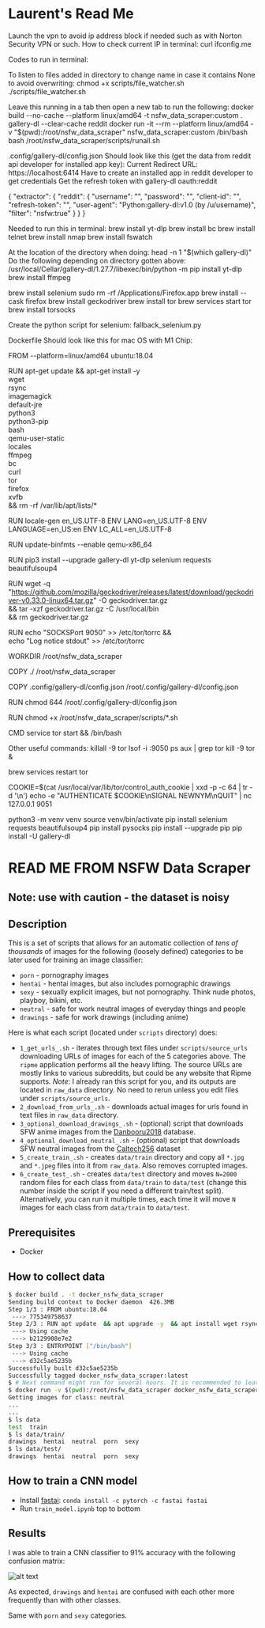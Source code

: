 # Laurent's Read Me


Launch the vpn to avoid ip address block if needed such as with Norton Security VPN or such. How to check current IP in terminal:
curl ifconfig.me

Codes to run in terminal:

To listen to files added in directory to change name in case it contains None to avoid overwriting:
chmod +x scripts/file_watcher.sh
./scripts/file_watcher.sh

Leave this running in a tab then open a new tab to run the following:
docker build --no-cache --platform linux/amd64 -t nsfw_data_scraper:custom .
gallery-dl --clear-cache reddit
docker run -it --rm --platform linux/amd64 -v "$(pwd):/root/nsfw_data_scraper" nsfw_data_scraper:custom /bin/bash
bash /root/nsfw_data_scraper/scripts/runall.sh


.config/gallery-dl/config.json
Should look like this (get the data from reddit api developer for installed app key):
Current Redirect URL: https://localhost:6414
Have to create an installed app in reddit developer to get credentials
Get the refresh token with gallery-dl oauth:reddit

{
  "extractor": {
    "reddit": {
      "username": "",
      "password": "",
      "client-id": "",
      "refresh-token": "",
      "user-agent": "Python:gallery-dl:v1.0 (by /u/username)",
      "filter": "nsfw:true"
    }
  }
}


Needed to run this in terminal:
brew install yt-dlp
brew install bc
brew install telnet
brew install nmap
brew install fswatch

At the location of the directory when doing: head -n 1 "$(which gallery-dl)"
Do the following depending on directory gotten above: /usr/local/Cellar/gallery-dl/1.27.7/libexec/bin/python -m pip install yt-dlp
brew install ffmpeg

brew install selenium
sudo rm -rf /Applications/Firefox.app
brew install --cask firefox
brew install geckodriver
brew install tor
brew services start tor
brew install torsocks


Create the python script for selenium: fallback_selenium.py



Dockerfile 
Should look like this for mac OS with M1 Chip:

FROM --platform=linux/amd64 ubuntu:18.04

RUN apt-get update && apt-get install -y \
    wget \
    rsync \
    imagemagick \
    default-jre \
    python3 \
    python3-pip \
    bash \
    qemu-user-static \
    locales \
    ffmpeg \
    bc \
    curl \
    tor \
    firefox \
    xvfb \
    && rm -rf /var/lib/apt/lists/*

RUN locale-gen en_US.UTF-8
ENV LANG=en_US.UTF-8
ENV LANGUAGE=en_US:en
ENV LC_ALL=en_US.UTF-8

RUN update-binfmts --enable qemu-x86_64

RUN pip3 install --upgrade gallery-dl yt-dlp selenium requests beautifulsoup4

RUN wget -q "https://github.com/mozilla/geckodriver/releases/latest/download/geckodriver-v0.33.0-linux64.tar.gz" -O geckodriver.tar.gz \
    && tar -xzf geckodriver.tar.gz -C /usr/local/bin \
    && rm geckodriver.tar.gz

RUN echo "SOCKSPort 9050" >> /etc/tor/torrc && \
    echo "Log notice stdout" >> /etc/tor/torrc

WORKDIR /root/nsfw_data_scraper

COPY ./ /root/nsfw_data_scraper

COPY .config/gallery-dl/config.json /root/.config/gallery-dl/config.json

RUN chmod 644 /root/.config/gallery-dl/config.json

RUN chmod +x /root/nsfw_data_scraper/scripts/*.sh

CMD service tor start && /bin/bash



Other useful commands:
killall -9 tor
lsof -i :9050
ps aux | grep tor
kill -9 <PID>
tor &

brew services restart tor


COOKIE=$(cat /usr/local/var/lib/tor/control_auth_cookie | xxd -p -c 64 | tr -d '\n')
echo -e "AUTHENTICATE $COOKIE\nSIGNAL NEWNYM\nQUIT" | nc 127.0.0.1 9051

python3 -m venv venv
source venv/bin/activate
pip install selenium requests beautifulsoup4
pip install pysocks
pip install --upgrade pip
pip install -U gallery-dl






# READ ME FROM NSFW Data Scraper

## Note: use with caution - the dataset is noisy

## Description

This is a set of scripts that allows for an automatic collection of _tens of thousands_ of images for the following (loosely defined) categories to be later used for training an image classifier:
- `porn` - pornography images
- `hentai` - hentai images, but also includes pornographic drawings
- `sexy` - sexually explicit images, but not pornography. Think nude photos, playboy, bikini, etc.
- `neutral` - safe for work neutral images of everyday things and people
- `drawings` - safe for work drawings (including anime)

Here is what each script (located under `scripts` directory) does:
- `1_get_urls_.sh` - iterates through text files under `scripts/source_urls` downloading URLs of images for each of the 5 categories above. The `ripme` application performs all the heavy lifting. The source URLs are mostly links to various subreddits, but could be any website that Ripme supports.
*Note*: I already ran this script for you, and its outputs are located in `raw_data` directory. No need to rerun unless you edit files under `scripts/source_urls`.
- `2_download_from_urls_.sh` - downloads actual images for urls found in text files in `raw_data` directory.
- `3_optional_download_drawings_.sh` - (optional) script that downloads SFW anime images from the [Danbooru2018](https://www.gwern.net/Danbooru2018) database.
- `4_optional_download_neutral_.sh` - (optional) script that downloads SFW neutral images from the [Caltech256](http://www.vision.caltech.edu/Image_Datasets/Caltech256/) dataset
- `5_create_train_.sh` - creates `data/train` directory and copy all `*.jpg` and `*.jpeg` files into it from `raw_data`. Also removes corrupted images.
- `6_create_test_.sh` - creates `data/test` directory and moves `N=2000` random files for each class from `data/train` to `data/test` (change this number inside the script if you need a different train/test split). Alternatively, you can run it multiple times, each time it will move `N` images for each class from `data/train` to `data/test`.

## Prerequisites

- Docker

## How to collect data

```bash
$ docker build . -t docker_nsfw_data_scraper
Sending build context to Docker daemon  426.3MB
Step 1/3 : FROM ubuntu:18.04
 ---> 775349758637
Step 2/3 : RUN apt update  && apt upgrade -y  && apt install wget rsync imagemagick default-jre -y
 ---> Using cache
 ---> b2129908e7e2
Step 3/3 : ENTRYPOINT ["/bin/bash"]
 ---> Using cache
 ---> d32c5ae5235b
Successfully built d32c5ae5235b
Successfully tagged docker_nsfw_data_scraper:latest
$ # Next command might run for several hours. It is recommended to leave it overnight
$ docker run -v $(pwd):/root/nsfw_data_scraper docker_nsfw_data_scraper scripts/runall.sh
Getting images for class: neutral
...
...
$ ls data
test  train
$ ls data/train/
drawings  hentai  neutral  porn  sexy
$ ls data/test/
drawings  hentai  neutral  porn  sexy
```

## How to train a CNN model
- Install [fastai](https://github.com/fastai/fastai): `conda install -c pytorch -c fastai fastai`
- Run `train_model.ipynb` top to bottom

## Results

I was able to train a CNN classifier to 91% accuracy with the following confusion matrix:

![alt text](confusion_matrix.png)

As expected,  `drawings` and `hentai` are confused with each other more frequently than with other classes.

Same with `porn` and `sexy` categories.

